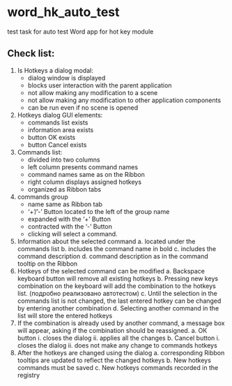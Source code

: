 # word_hk_auto_test
test task for auto test Word app for hot key module

## Сheck list:
1.  Is Hotkeys a dialog modal:
    - dialog window is displayed
    - blocks user interaction with the parent application
    - not allow making any modification to a scene 
    - not allow making any modification to other application components 
    - can be run even if no scene is opened 
2.	Hotkeys dialog GUI elements:
    - commands list exists
    - information area exists
    - button OK exists
    - button Cancel exists
3.	Сommands list:
    - divided into two columns 
    - left column presents command names 
    - command names same as on the Ribbon
    - right column displays assigned hotkeys
    - organized as Ribbon tabs
4.	commands group
    - name same as Ribbon tab
    - ‘+’/’-’ Button located to the left of the group name
    - expanded with the ‘+’ Button
    - contracted with the ‘-’ Button
    - clicking will select a command.
4.	Information about the selected command
a.	located under the commands list
b.	includes the command name in bold
c.	includes the command description
d.	command description as in the command tooltip on the Ribbon
5.	Hotkeys of the selected command can be modified
a.	Backspace keyboard button will remove all existing hotkeys
b.	Pressing new keys combination on the keyboard will add the combination to the hotkeys list. (подробно реализовано автотестом)
c.	Until the selection in the commands list is not changed, the last entered hotkey can be changed by entering another combination
d.	Selecting another command in the list will store the entered hotkeys
6.	If the combination is already used by another command, a message box will appear, asking if the combination should be reassigned.
a.	ОК button
i.	closes the dialog
ii.	applies all the changes
b.	Cancel button
i.	closes the dialog
ii.	does not make any change to commands hotkeys 
7.	After the hotkeys are changed using the dialog
a.	corresponding Ribbon tooltips are updated to reflect the changed hotkeys
b.	New hotkeys commands must be saved
c.	New hotkeys commands recorded in the registry

